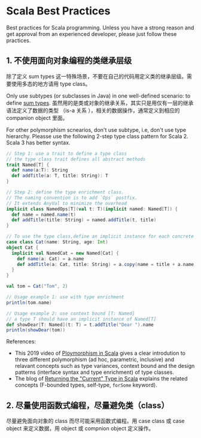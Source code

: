 # Scala Best Practices

Best practices for Scala programming. Unless you have a strong reason and get approval from an experienced developer, please just follow these practices.

## 1. 不使用面向对象编程的类继承层级

除了定义 sum types 这一特殊场景，不要在自己的代码用定义类的继承层级。需要使用多态的地方请用 type class。

Only use subtypes (or subclasses in Java) in one well-defined scenario: to define [sum types](https://alvinalexander.com/scala/fp-book/algebraic-data-types-adts-in-scala). 虽然用的是类或对象的继承关系，其实只是用仅有一层的继承语法定义了数据的类型 （is-a 关系 ），相关的数据操作，通常定义到相应的 companion object 里面。

For other polymorphism scnearios, don't use subtype, i.e, don't use type hierarchy. Pleasse use the following 2-step type class pattern for Scala 2. Scala 3 has better syntax.

```scala
// Step 1: use a trait to define a type class
// the type class trait defines all abstract methods
trait Named[T] {
  def name(a:T): String
  def addTitle(a: T, title: String): T
}

// Step 2: define the type enrichment class.
// The naming convention is to add `Ops` postfix.
// It extends AnyVal to minimize the overhead
implicit class NamedOps[T](val t: T)(implicit named: Named[T]) {
  def name = named.name(t)
  def addTitle(title: String) = named.addTitle(t, title)
}

// To use the type class,define an implicit instance for each concrete type in its companion object
case class Cat(name: String, age: Int)
object Cat {
  implicit val NamedCat = new Named[Cat] {
    def name(a: Cat) = a.name
    def addTitle(a: Cat, title: String) = a.copy(name = title + a.name)
  }
}

val tom = Cat("Tom", 2)

// Usage example 1: use with type enrichment
println(tom.name)

// Usage example 2: use context bound [T: Named]
// a type T should have an implicit instance of Named[T]
def showDear[T: Named](t: T) = t.addTitle("Dear ").name
println(showDear(tom))
```

References:

- This 2019 video of [Ploymorphism in Scala](https://scaladays.org/2019/lausanne/schedule/polymorphism-in-scala) gives a clear introdution to three different polymorphism (ad hoc, parametric, inclusive) and relavant concepts such as type variances, context bound and the design patterns (interface syntax and type enrichment) of type classes.
- The blog of [Returning the "Current" Type in Scala](https://tpolecat.github.io/2015/04/29/f-bounds.html) explains the related concepts (F-bounded types, self-type, `forSome` keyword).

## 2. 尽量使用函数式编程，尽量避免类（class）

尽量避免面向对象的 class 而尽可能采用函数式编程。用 case class 或 case object 来定义数据，用 object 或 compnion object 定义操作。
